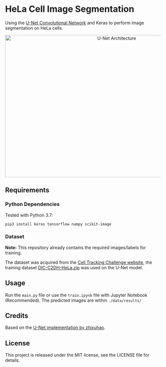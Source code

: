 # HeLa Cell Image Segmentation

Using the [U-Net Convolutional Network](http://lmb.informatik.uni-freiburg.de/people/ronneber/u-net/) and Keras to perform image segmentation on HeLa cells.

<p align="center">
  <img src="https://i.imgur.com/ZxUefqK.png" alt="U-Net Architecture" width="706" height="461"/>
</p>

## Requirements

### Python Dependencies

Tested with Python 3.7:

```bash
pip3 install keras tensorflow numpy scikit-image
```

### Dataset

**Note:** This repository already contains the required images/labels for training.

The dataset was acquired from the [Cell Tracking Challenge website](http://celltrackingchallenge.net/2d-datasets/ "Cell Tracking Challenge"), the training dataset [DIC-C2DH-HeLa.zip](http://data.celltrackingchallenge.net/training-datasets/DIC-C2DH-HeLa.zip "DIC-C2DH-HeLa.zip dataset") was used on the U-Net model.


## Usage

Run the `main.py` file or use the `train.ipynb` file with Jupyter Notebook (Recommended). The predicted images are within `./data/results/`

## Credits

Based on the [U-Net implementation by zhixuhao](https://github.com/zhixuhao/unet "Github - zhixuhao unet").

## License

This project is released under the MIT license, see the LICENSE file for details.
